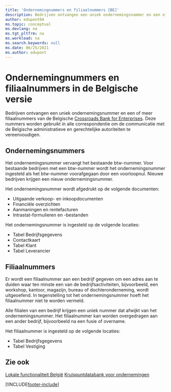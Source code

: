 ```yaml
---
title: 'Ondernemingnummers en filiaalnummers [BE]'
description: Bedrijven ontvangen een uniek ondernemingsnummer en een of meer filiaalnummers van de Belgische Kruispuntbank van Ondernemingen.
author: edupont04
ms.topic: conceptual
ms.devlang: na
ms.tgt_pltfrm: na
ms.workload: na
ms.search.keywords: null
ms.date: 06/25/2021
ms.author: edupont
---
```

# <a name="enterprise-numbers-and-branch-numbers-in-the-belgian-version"></a>Ondernemingnummers en filiaalnummers in de Belgische versie

Bedrijven ontvangen een uniek ondernemingsnummer en een of meer filiaalnummers van de Belgische [Crossroads Bank for Enterprises](https://crossroadsbankenterprises.com/). Deze nummers worden gebruikt in alle correspondentie om de communicatie met de Belgische administratieve en gerechtelijke autoriteiten te vereenvoudigen.  

## <a name="enterprise-numbers"></a>Ondernemingsnummers

Het ondernemingsnummer vervangt het bestaande btw-nummer. Voor bestaande bedrijven met een btw-nummer wordt het ondernemingsnummer ingesteld als het btw-nummer voorafgegaan door een voorloopnul. Nieuwe bedrijven krijgen een nieuw ondernemingsnummer.  

Het ondernemingsnummer wordt afgedrukt op de volgende documenten:  

- Uitgaande verkoop- en inkoopdocumenten  
- Financiële overzichten  
- Aanmaningen en rentefacturen  
- Intrastat-formulieren en -bestanden  

Het ondernemingsnummer is ingesteld op de volgende locaties:  

- Tabel Bedrijfsgegevens  
- Contactkaart  
- Tabel Klant  
- Tabel Leverancier  

## <a name="branch-numbers"></a>Filiaalnummers

Er wordt een filiaalnummer aan een bedrijf gegeven om een adres aan te duiden waar ten minste een van de bedrijfsactiviteiten, bijvoorbeeld, een workshop, kantoor, magazijn, bureau of dochteronderneming, wordt uitgeoefend. In tegenstelling tot het ondernemingsnummer hoeft het filiaalnummer niet te worden vermeld.  

Alle filialen van een bedrijf krijgen een uniek nummer dat afwijkt van het ondernemingsnummer. Het filiaalnummer kan worden overgedragen aan een ander bedrijf, bijvoorbeeld na een fusie of overname.  

Het filiaalnummer is ingesteld op de volgende locaties:  

- Tabel Bedrijfsgegevens  
- Tabel Vestiging  

## <a name="see-also"></a>Zie ook

[Lokale functionaliteit België](belgium-local-functionality.md)
[Kruispuntdatabank voor ondernemingen](https://kruispuntdatabank.be/)  

[!INCLUDE[footer-include](../../includes/footer-banner.md)]
